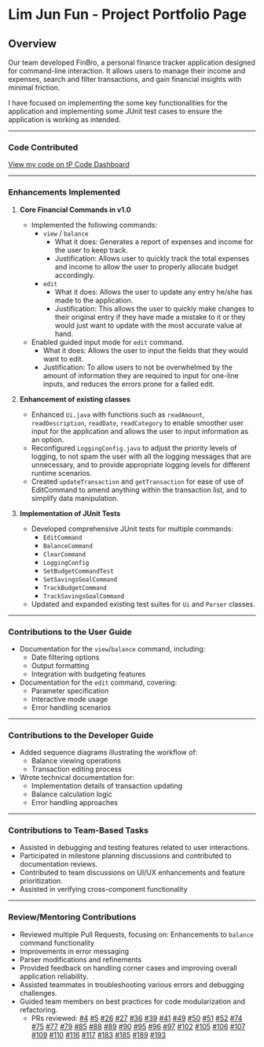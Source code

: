 # Lim Jun Fun - Project Portfolio Page

## Overview

Our team developed FinBro, a personal finance tracker application designed for command-line interaction. It allows users to manage their income and expenses, search and filter transactions, and gain financial insights with minimal friction.

I have focused on implementing the some key functionalities for the application and implementing some JUnit test cases to ensure the application is working as intended.

---

### Code Contributed

[View my code on tP Code Dashboard](https://nus-cs2113-ay2425s2.github.io/tp-dashboard/?search=ljunfun&sort=groupTitle%20dsc&sortWithin=title&since=2025-02-21&timeframe=commit&mergegroup=&groupSelect=groupByRepos&breakdown=true&checkedFileTypes=docs~functional-code~test-code~other) 

---

### Enhancements Implemented

1. **Core Financial Commands in v1.0**
    * Implemented the following commands:
        * `view` / `balance`
          *  What it does: Generates a report of expenses and income for the user to keep track.
          * Justification: Allows user to quickly track the total expenses and income to allow the user to properly allocate budget accordingly.
        * `edit`
          * What it does: Allows the user to update any entry he/she has made to the application.
          * Justification: This allows the user to quickly make changes to their original entry if they have made a mistake to it or they would just want to update with the most accurate value at hand.
    * Enabled guided input mode for `edit` command.
        * What it does: Allows the user to input the fields that they would want to edit.
        * Justification: To allow users to not be overwhelmed by the amount of information they are required to input for one-line inputs, and reduces the errors prone for a failed edit.

2. **Enhancement of existing classes** 
    * Enhanced `Ui.java` with functions such as `readAmount`, `readDescription`, `readDate`, `readCategory` to enable smoother user input for the application and allows the user to input information as an option.
    * Reconfigured `LoggingConfig.java` to adjust the priority levels of logging, to not spam the user with all the logging messages that are unnecessary, and to provide appropriate logging levels for different runtime scenarios.
    * Created `updateTransaction` and `getTransaction` for ease of use of EditCommand to amend anything within the transaction list, and to simplify data manipulation.
3. **Implementation of JUnit Tests**
    * Developed comprehensive JUnit tests for multiple commands:
      * `EditCommand` 
      * `BalanceCommand` 
      * `ClearCommand`
      * `LoggingConfig`
      * `SetBudgetCommandTest`
      * `SetSavingsGoalCommand`
      * `TrackBudgetCommand`
      * `TrackSavingsGoalCommand` 
    * Updated and expanded existing test suites for `Ui` and `Parser` classes.

---

### Contributions to the User Guide

* Documentation for the `view`/`balance` command, including:
    * Date filtering options
    * Output formatting
    * Integration with budgeting features
* Documentation for the `edit` command, covering:
    * Parameter specification
    * Interactive mode usage
    * Error handling scenarios

---

### Contributions to the Developer Guide

* Added sequence diagrams illustrating the workflow of:
    * Balance viewing operations
    * Transaction editing process
* Wrote technical documentation for:
    * Implementation details of transaction updating
    * Balance calculation logic
    * Error handling approaches

---

### Contributions to Team-Based Tasks

- Assisted in debugging and testing features related to user interactions. 
- Participated in milestone planning discussions and contributed to documentation reviews. 
- Contributed to team discussions on UI/UX enhancements and feature prioritization.
- Assisted in verifying cross-component functionality

---

### Review/Mentoring Contributions

- Reviewed multiple Pull Requests, focusing on: Enhancements to `balance` command functionality
- Improvements in error messaging 
- Parser modifications and refinements 
- Provided feedback on handling corner cases and improving overall application reliability. 
- Assisted teammates in troubleshooting various errors and debugging challenges. 
- Guided team members on best practices for code modularization and refactoring.
  - PRs reviewed: [#4](https://github.com/AY2425S2-CS2113-W13-3/tp/pull/4) [#5](https://github.com/AY2425S2-CS2113-W13-3/tp/pull/5) [#26](https://github.com/AY2425S2-CS2113-W13-3/tp/pull/26) [#27](https://github.com/AY2425S2-CS2113-W13-3/tp/pull/27) [#36](https://github.com/AY2425S2-CS2113-W13-3/tp/pull/36) [#39](https://github.com/AY2425S2-CS2113-W13-3/tp/pull/39) [#41](https://github.com/AY2425S2-CS2113-W13-3/tp/pull/41) [#49](https://github.com/AY2425S2-CS2113-W13-3/tp/pull/49) [#50](https://github.com/AY2425S2-CS2113-W13-3/tp/pull/50) [#51](https://github.com/AY2425S2-CS2113-W13-3/tp/pull/51) [#52](https://github.com/AY2425S2-CS2113-W13-3/tp/pull/52) [#74](https://github.com/AY2425S2-CS2113-W13-3/tp/pull/74) [#75](https://github.com/AY2425S2-CS2113-W13-3/tp/pull/75) [#77](https://github.com/AY2425S2-CS2113-W13-3/tp/pull/77) [#79](https://github.com/AY2425S2-CS2113-W13-3/tp/pull/79) [#85](https://github.com/AY2425S2-CS2113-W13-3/tp/pull/85) [#88](https://github.com/AY2425S2-CS2113-W13-3/tp/pull/88) [#89](https://github.com/AY2425S2-CS2113-W13-3/tp/pull/89) [#90](https://github.com/AY2425S2-CS2113-W13-3/tp/pull/90) [#95](https://github.com/AY2425S2-CS2113-W13-3/tp/pull/95) [#96](https://github.com/AY2425S2-CS2113-W13-3/tp/pull/96) [#97](https://github.com/AY2425S2-CS2113-W13-3/tp/pull/97) [#102](https://github.com/AY2425S2-CS2113-W13-3/tp/pull/102) [#105](https://github.com/AY2425S2-CS2113-W13-3/tp/pull/105) [#106](https://github.com/AY2425S2-CS2113-W13-3/tp/pull/106) [#107](https://github.com/AY2425S2-CS2113-W13-3/tp/pull/107) [#109](https://github.com/AY2425S2-CS2113-W13-3/tp/pull/109) [#110](https://github.com/AY2425S2-CS2113-W13-3/tp/pull/110) [#116](https://github.com/AY2425S2-CS2113-W13-3/tp/pull/116) [#117](https://github.com/AY2425S2-CS2113-W13-3/tp/pull/117) [#183](https://github.com/AY2425S2-CS2113-W13-3/tp/pull/183) [#185](https://github.com/AY2425S2-CS2113-W13-3/tp/pull/185) [#189](https://github.com/AY2425S2-CS2113-W13-3/tp/pull/189) [#193](https://github.com/AY2425S2-CS2113-W13-3/tp/pull/193)
  